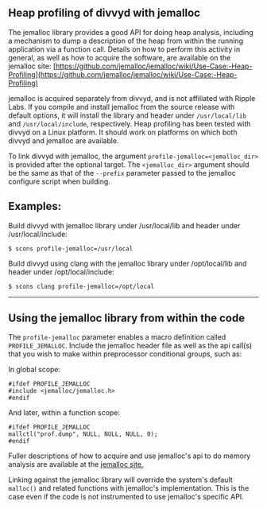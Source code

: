 ## Heap profiling of divvyd with jemalloc

The jemalloc library provides a good API for doing heap analysis,
including a mechanism to dump a description of the heap from within the
running application via a function call. Details on how to perform this
activity in general, as well as how to acquire the software, are available on
the jemalloc site:
[https://github.com/jemalloc/jemalloc/wiki/Use-Case:-Heap-Profiling](https://github.com/jemalloc/jemalloc/wiki/Use-Case:-Heap-Profiling)

jemalloc is acquired separately from divvyd, and is not affiliated
with Ripple Labs. If you compile and install jemalloc from the
source release with default options, it will install the library and header
under `/usr/local/lib` and `/usr/local/include`, respectively. Heap
profiling has been tested with divvyd on a Linux platform. It should
work on platforms on which both divvyd and jemalloc are available.

To link divvyd with jemalloc, the argument
`profile-jemalloc=<jemalloc_dir>` is provided after the optional target.
The `<jemalloc_dir>` argument should be the same as that of the
`--prefix` parameter passed to the jemalloc configure script when building.

## Examples:

Build divvyd with jemalloc library under /usr/local/lib and
header under /usr/local/include:

    $ scons profile-jemalloc=/usr/local

Build divvyd using clang with the jemalloc library under /opt/local/lib
and header under /opt/local/include:

    $ scons clang profile-jemalloc=/opt/local

----------------------

## Using the jemalloc library from within the code

The `profile-jemalloc` parameter enables a macro definition called
`PROFILE_JEMALLOC`. Include the jemalloc header file as
well as the api call(s) that you wish to make within preprocessor
conditional groups, such as:

In global scope:

    #ifdef PROFILE_JEMALLOC
    #include <jemalloc/jemalloc.h>
    #endif

And later, within a function scope:

    #ifdef PROFILE_JEMALLOC
    mallctl("prof.dump", NULL, NULL, NULL, 0);
    #endif

Fuller descriptions of how to acquire and use jemalloc's api to do memory
analysis are available at the [jemalloc
site.](http://www.canonware.com/jemalloc/)

Linking against the jemalloc library will override
the system's default `malloc()` and related functions with jemalloc's
implementation. This is the case even if the code is not instrumented
to use jemalloc's specific API.

